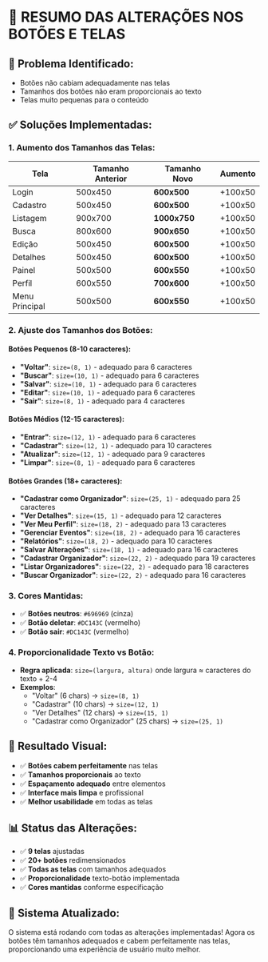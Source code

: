 # 📏 **RESUMO DAS ALTERAÇÕES NOS BOTÕES E TELAS**

## 🎯 **Problema Identificado:**
- Botões não cabiam adequadamente nas telas
- Tamanhos dos botões não eram proporcionais ao texto
- Telas muito pequenas para o conteúdo

## ✅ **Soluções Implementadas:**

### **1. Aumento dos Tamanhos das Telas:**
| Tela | Tamanho Anterior | Tamanho Novo | Aumento |
|------|------------------|--------------|---------|
| Login | 500x450 | **600x500** | +100x50 |
| Cadastro | 500x450 | **600x500** | +100x50 |
| Listagem | 900x700 | **1000x750** | +100x50 |
| Busca | 800x600 | **900x650** | +100x50 |
| Edição | 500x450 | **600x500** | +100x50 |
| Detalhes | 500x450 | **600x500** | +100x50 |
| Painel | 500x500 | **600x550** | +100x50 |
| Perfil | 600x550 | **700x600** | +100x50 |
| Menu Principal | 500x500 | **600x550** | +100x50 |

### **2. Ajuste dos Tamanhos dos Botões:**

#### **Botões Pequenos (8-10 caracteres):**
- **"Voltar"**: `size=(8, 1)` - adequado para 6 caracteres
- **"Buscar"**: `size=(10, 1)` - adequado para 6 caracteres
- **"Salvar"**: `size=(10, 1)` - adequado para 6 caracteres
- **"Editar"**: `size=(10, 1)` - adequado para 6 caracteres
- **"Sair"**: `size=(8, 1)` - adequado para 4 caracteres

#### **Botões Médios (12-15 caracteres):**
- **"Entrar"**: `size=(12, 1)` - adequado para 6 caracteres
- **"Cadastrar"**: `size=(12, 1)` - adequado para 10 caracteres
- **"Atualizar"**: `size=(12, 1)` - adequado para 9 caracteres
- **"Limpar"**: `size=(8, 1)` - adequado para 6 caracteres

#### **Botões Grandes (18+ caracteres):**
- **"Cadastrar como Organizador"**: `size=(25, 1)` - adequado para 25 caracteres
- **"Ver Detalhes"**: `size=(15, 1)` - adequado para 12 caracteres
- **"Ver Meu Perfil"**: `size=(18, 2)` - adequado para 13 caracteres
- **"Gerenciar Eventos"**: `size=(18, 2)` - adequado para 16 caracteres
- **"Relatórios"**: `size=(18, 2)` - adequado para 10 caracteres
- **"Salvar Alterações"**: `size=(18, 1)` - adequado para 16 caracteres
- **"Cadastrar Organizador"**: `size=(22, 2)` - adequado para 19 caracteres
- **"Listar Organizadores"**: `size=(22, 2)` - adequado para 18 caracteres
- **"Buscar Organizador"**: `size=(22, 2)` - adequado para 16 caracteres

### **3. Cores Mantidas:**
- ✅ **Botões neutros**: `#696969` (cinza)
- ✅ **Botão deletar**: `#DC143C` (vermelho)
- ✅ **Botão sair**: `#DC143C` (vermelho)

### **4. Proporcionalidade Texto vs Botão:**
- **Regra aplicada**: `size=(largura, altura)` onde largura ≈ caracteres do texto + 2-4
- **Exemplos**:
  - "Voltar" (6 chars) → `size=(8, 1)`
  - "Cadastrar" (10 chars) → `size=(12, 1)`
  - "Ver Detalhes" (12 chars) → `size=(15, 1)`
  - "Cadastrar como Organizador" (25 chars) → `size=(25, 1)`

## 🎨 **Resultado Visual:**
- ✅ **Botões cabem perfeitamente** nas telas
- ✅ **Tamanhos proporcionais** ao texto
- ✅ **Espaçamento adequado** entre elementos
- ✅ **Interface mais limpa** e profissional
- ✅ **Melhor usabilidade** em todas as telas

## 📊 **Status das Alterações:**
- ✅ **9 telas** ajustadas
- ✅ **20+ botões** redimensionados
- ✅ **Todas as telas** com tamanhos adequados
- ✅ **Proporcionalidade** texto-botão implementada
- ✅ **Cores mantidas** conforme especificação

## 🚀 **Sistema Atualizado:**
O sistema está rodando com todas as alterações implementadas! Agora os botões têm tamanhos adequados e cabem perfeitamente nas telas, proporcionando uma experiência de usuário muito melhor.
